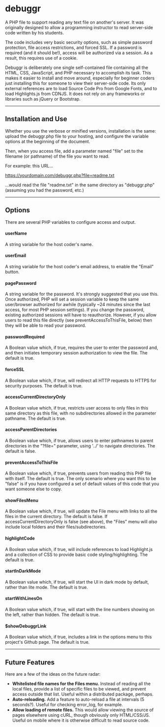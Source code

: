 # debuggr
A PHP file to support reading any text file on another's server.  It was originally designed to allow a programming instructor to read server-side code written by his students.

The code includes very basic security options, such as simple password protection, file access restrictions, and forced SSL. If a password is required (and it should be!), access will be authorized via a session. As a result, this requires use of a cookie. 

Debuggr is deliberately one single self-contained file containing all the HTML, CSS, JavaScript, and PHP necessary to accomplish its task. This makes it easier to install and move around, especially for beginner coders just installing this for someone to view their server-side code. Its only external references are to load Source Code Pro from Google Fonts, and to load Highlights.js from CDNJS. It does not rely on any frameworks or libraries such as jQuery or Bootstrap.

---
## Installation and Use
Whether you use the verbose or minified versions, installation is the same: upload the debuggr.php file to your hosting, and configure the variable options at the beginning of the document.

Then, when you access file, add a parameter named "file" set to the filename (or pathname) of the file you want to read.

For example: this URL...

https://yourdomain.com/debuggr.php?file=readme.txt

...would read the file "readme.txt" in the same directory as "debuggr.php" (assuming you had the password, etc.)

---
## Options
There are several PHP variables to configure access and output.

#### userName
A string variable for the host coder's name.

#### userEmail
A string variable for the host coder's email address, to enable the "Email" button.

#### pagePassword
A string variable for the password. It's strongly suggested that you use this. Once authorized, PHP will set a session variable to keep the same user/browser authorized for awhile (typically ~24 minutes since the last access, for most PHP session settings). If you change the password, existing authorized sessions will have to reauthorize. However, if you allow users to read this file directly (see preventAccessToThisFile, below) then they will be able to read your password.

#### passwordRequired
A Boolean value which, if true, requires the user to enter the password and, and then initiates temporary session authorization to view the file. The default is true.

#### forceSSL
A Boolean value which, if true, will redirect all HTTP requests to HTTPS for security purposes. The default is true.

#### accessCurrentDirectoryOnly
A Boolean value which, if true, restricts user access to only files in this same directory as this file, with no subdirectories allowed in the parameter pathname. The default is true.

#### accessParentDirectories
A Boolean value which, if true, allows users to enter pathnames to parent directories in the "?file=" parameter, using '../' to navigate directories. The default is false.

#### preventAccessToThisFile
A Boolean value which, if true, prevents users from reading this PHP file with itself. The default is true. The only scenario where you want this to be "false" is if you have configured a set of default values of this code that you want someone else to copy.

#### showFilesMenu
A Boolean value which, if true, will update the File menu with links to all the files in the current directory. The default is false.
If accessCurrentDirectoryOnly is false (see above), the "Files" menu will _also_ include local folders and their files/subdirectories.

#### highlightCode
A Boolean value which, if true, will include references to load Highlight.js and a collection of CSS to provide basic code styling/highlighting. The default is true.

#### startInDarkMode
A Boolean value which, if true, will start the UI in dark mode by default, rather than lite mode. The default is true.

#### startWithLinesOn
A Boolean value which, if true, will start with the line numbers showing on the left, rather than hidden. The default is true.

#### $showDebuggrLink
A Boolean value which, if true, includes a link in the options menu to this project's Github page. The default is true.

---
## Future Features

Here are a few of the ideas on the future radar:
- **Whitelisted file names for the Files menu.** Instead of reading all the local files, provide a list of specific files to be viewed, and prevent access outside that list. Useful within a distributed package, perhaps.
- **Auto-reloading.** Add a feature to auto-reload a file at intervals (5 seconds?). Useful for checking error\_log, for example.
- **Allow loading of remote files.** This would allow viewing the source of pages elsewhere using cURL, though obviously only HTML/CSS/JS. Useful on mobile where it is otherwise difficult to read source code.
